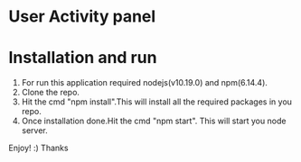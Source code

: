 # User Activity panel

# Installation and run
1. For run this application required nodejs(v10.19.0) and npm(6.14.4). 
2. Clone the repo.
3. Hit the cmd "npm install".This will install all the required packages in you repo.
4. Once installation done.Hit the cmd "npm start". This will start you node server.
    
Enjoy! :)
Thanks
